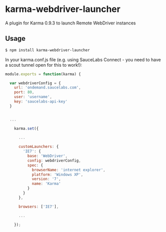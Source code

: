 karma-webdriver-launcher
========================

A plugin for Karma 0.9.3 to launch Remote WebDriver instances

## Usage

```bash
$ npm install karma-webdriver-launcher
```

In your karma.conf.js file (e.g. using SauceLabs Connect - you need to have a scout tunnel open for this to work!):

```js
module.exports = function(karma) {

  var webdriverConfig = {
    url: 'ondemand.saucelabs.com',
    port: 80,
    user: 'username',
    key: 'saucelabs-api-key'
  }


  ...

    karma.set({

      ...
	  
      customLaunchers: {
        'IE7': {
          base: 'WebDriver',
		  config: webdriverConfig,
		  spec: {
			browserName: 'internet explorer',
			platform: 'Windows XP',
			version: '7',
			name: 'Karma'
		  }
	    }
      },	  

      browsers: ['IE7'],

      ...

    });


```

